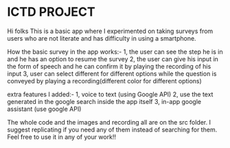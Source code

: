 # ICTD PROJECT

Hi folks
This is a basic app where I experimented on taking surveys from users who are not literate and has difficulty in using a smartphone.



How the basic survey in the app works:-
1, the user can see the step he is in and he has an option to resume the survey
2, the user can give his input in the form of speech and he can confirm it by playing the recording of his input
3, user can select different for different options while the question is conveyed by playing a recording(different color for different options)


extra features I added:-
1, voice to text (using Google API)
2, use the text generated in the google search inside the app itself
3, in-app google assistant (use google API)

The whole code and the images and recording all are on the src folder. 
I suggest replicating if you need any of them instead of searching for them.
Feel free to use it in any of your work!!
